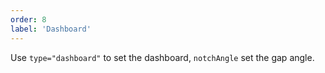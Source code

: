 ```yaml
---
order: 8
label: 'Dashboard'
---
```


Use `type="dashboard"` to set the dashboard, `notchAngle` set the gap angle.
